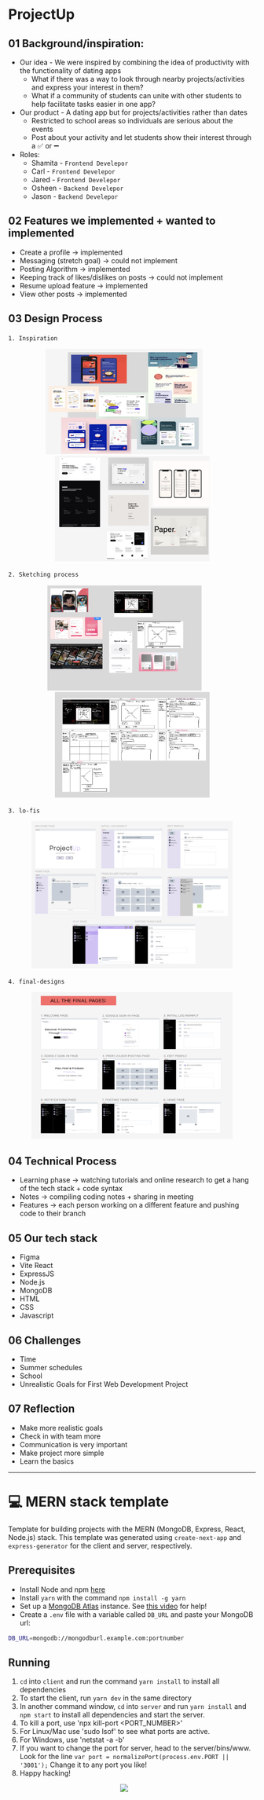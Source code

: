 # ProjectUp 

## 01 Background/inspiration:
- Our idea - We were inspired by combining the idea of productivity with the functionality of dating apps
    - What if there was a way to look through nearby projects/activities and express your interest in them?
    - What if a community of students can unite with other students to help facilitate tasks easier in one app?
- Our product - A dating app but for projects/activities rather than dates
    - Restricted to school areas so individuals are serious about the events
    - Post about your activity and let students show their interest through a ✅ or ➖
- Roles:
  - Shamita - `Frontend Develepor` 
  - Carl - `Frontend Develepor` 
  - Jared - `Frontend Develepor` 
  - Osheen - `Backend Develepor` 
  - Jason - `Backend Develepor` 


## 02 **Features we implemented + wanted to implemented**

- Create a profile → implemented
- Messaging (stretch goal) → could not implement
- Posting Algorithm → implemented
- Keeping track of likes/dislikes on posts → could not implement
- Resume upload feature → implemented
- View other posts → implemented

## 03 Design Process

`1. Inspiration`
<p align="center">
  <img src="https://github.com/acmucsd-projects/su24a-hack-team-1/blob/main/readme%20imgs/inspo.png" width="320" height="215"/>
&nbsp; &nbsp; &nbsp; &nbsp;
  <img src="https://github.com/acmucsd-projects/su24a-hack-team-1/blob/main/readme%20imgs/inspo2.png" width="315" height="215"/>
</p>

`2. Sketching process`
<p align="center">
  <img src="https://github.com/acmucsd-projects/su24a-hack-team-1/blob/main/readme%20imgs/brainstorm.png" width="315" height="215"/>
&nbsp; &nbsp; &nbsp; &nbsp;
  <img src="https://github.com/acmucsd-projects/su24a-hack-team-1/blob/main/readme%20imgs/skecthes.png" width="315" height="215"/>
</p>

`3. lo-fis`
<p align="center">
  <img src="https://github.com/acmucsd-projects/su24a-hack-team-1/blob/main/readme%20imgs/lo-fis.png" width="410" height="300"/>
</p>   

`4. final-designs`
<p align="center">
  <img src="https://github.com/acmucsd-projects/su24a-hack-team-1/blob/main/readme%20imgs/final%20designs.png" width="410" height="300"/>
</p>  

## 04 **Technical Process**

- Learning phase -> watching tutorials and online research to get a hang of the tech stack + code syntax
- Notes -> compiling coding notes + sharing in meeting
- Features -> each person working on a different feature and pushing code to their branch

## 05 Our tech stack 

- Figma
- Vite React
- ExpressJS
- Node.js
- MongoDB
- HTML
- CSS
- Javascript

## 06 Challenges

- Time
- Summer schedules
- School
- Unrealistic Goals for First Web Development Project

## 07 Reflection

- Make more realistic goals
- Check in with team more
- Communication is very important
- Make project more simple
- Learn the basics



---

# 💻 MERN stack template

Template for building projects with the MERN (MongoDB, Express, React, Node.js) stack.
This template was generated using `create-next-app` and `express-generator` for the
client and server, respectively.

## Prerequisites

- Install Node and npm [here](https://nodejs.org/en/download/)
- Install `yarn` with the command `npm install -g yarn`
- Set up a [MongoDB Atlas](https://www.mongodb.com/) instance. See [this video](https://www.youtube.com/watch?v=CcOL5h_ZFJM) for help!
- Create a `.env` file with a variable called `DB_URL` and paste your MongoDB url:

```bash
DB_URL=mongodb://mongodburl.example.com:portnumber
```

## Running

1. `cd` into `client` and run the command `yarn install` to install all dependencies
2. To start the client, run `yarn dev` in the same directory
3. In another command window, `cd` into `server` and run `yarn install` and `npm start`
   to install all dependencies and start the server.
4. To kill a port, use 'npx kill-port <PORT_NUMBER>'
5. For Linux/Mac use 'sudo lsof' to see what ports are active.
6. For Windows, use 'netstat -a -b'
7. If you want to change the port for server, head to the server/bins/www. 
   Look for the line ```var port = normalizePort(process.env.PORT || '3001');```
    Change it to any port you like!
8. Happy hacking!

<p align="center">
  <img src="https://github.com/acmucsd-projects/su24a-hack-team-1/blob/main/imgs/prototype.png"/>
&nbsp; &nbsp; &nbsp; &nbsp;
</p>
